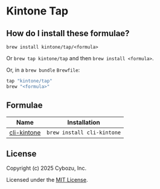 # Kintone Tap

## How do I install these formulae?

`brew install kintone/tap/<formula>`

Or `brew tap kintone/tap` and then `brew install <formula>`.

Or, in a `brew bundle` `Brewfile`:

```ruby
tap "kintone/tap"
brew "<formula>"
```

## Formulae

| Name            |Installation|
|-----------------|-|
| [cli-kintone](https://cli.kintone.dev/) |`brew install cli-kintone`|

## License

Copyright (c) 2025 Cybozu, Inc.

Licensed under the [MIT License](LICENSE).

